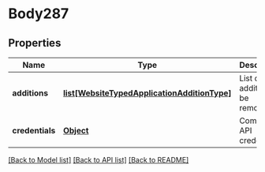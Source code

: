 # Body287

## Properties
Name | Type | Description | Notes
------------ | ------------- | ------------- | -------------
**additions** | [**list[WebsiteTypedApplicationAdditionType]**](WebsiteTypedApplicationAdditionType.md) | List of additions to be removed. | 
**credentials** | [**Object**](Object.md) | Company API credentials | 

[[Back to Model list]](../README.md#documentation-for-models) [[Back to API list]](../README.md#documentation-for-api-endpoints) [[Back to README]](../README.md)

